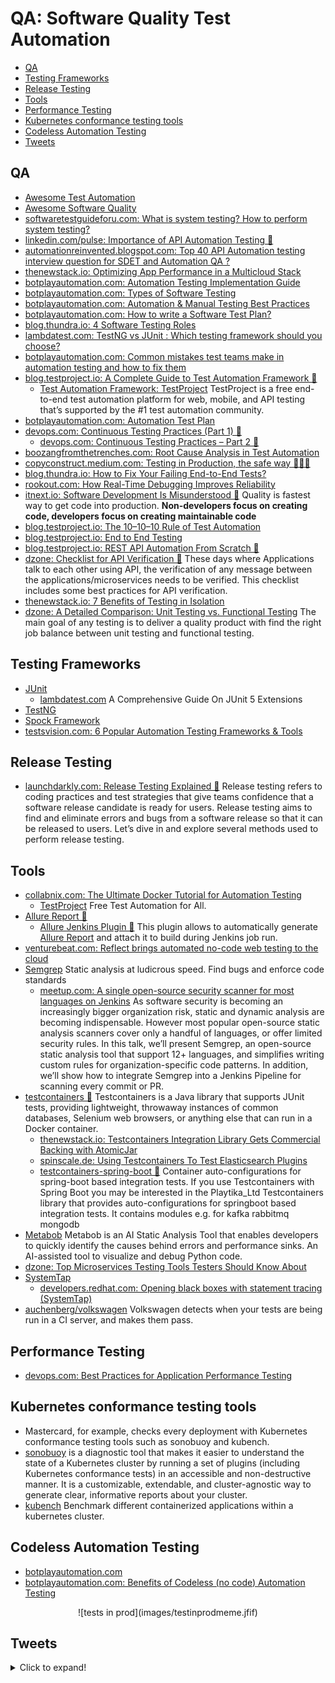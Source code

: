 # QA: Software Quality Test Automation
- [QA](#qa)
- [Testing Frameworks](#testing-frameworks)
- [Release Testing](#release-testing)
- [Tools](#tools)
- [Performance Testing](#performance-testing)
- [Kubernetes conformance testing tools](#kubernetes-conformance-testing-tools)
- [Codeless Automation Testing](#codeless-automation-testing)
- [Tweets](#tweets)

## QA
* [Awesome Test Automation](https://github.com/atinfo/awesome-test-automation)
* [Awesome Software Quality](https://github.com/ligurio/awesome-software-quality)
* [softwaretestguideforu.com: What is system testing? How to perform system testing?](https://www.softwaretestguideforu.com/2020/06/what-is-system-testinghow-to-perform.html)
* [linkedin.com/pulse: Importance of API Automation Testing 🌟](https://www.linkedin.com/pulse/importance-api-automation-testing-manish-saini/)
* [automationreinvented.blogspot.com: Top 40 API Automation testing interview question for SDET and Automation QA ?](https://automationreinvented.blogspot.com/2021/03/top-40-api-testing-interview-question.html)
* [thenewstack.io: Optimizing App Performance in a Multicloud Stack](https://thenewstack.io/optimizing-app-performance-in-a-multicloud-stack/)
* [botplayautomation.com: Automation Testing Implementation Guide](https://www.botplayautomation.com/post/what-is-automation-testing-the-need-for-automation-testing-automation-testing-implementation-guide)
* [botplayautomation.com: Types of Software Testing](https://www.botplayautomation.com/post/types-of-software-testing)
* [botplayautomation.com: Automation & Manual Testing Best Practices](https://www.botplayautomation.com/post/best-practices-to-follow-in-software-testing-manual-and-automation-testing)
* [botplayautomation.com: How to write a Software Test Plan?](https://www.botplayautomation.com/post/how-to-write-a-test-plan)
* [blog.thundra.io: 4 Software Testing Roles](https://blog.thundra.io/4-software-testing-roles)
* [lambdatest.com: TestNG vs JUnit : Which testing framework should you choose?](https://www.lambdatest.com/blog/testng-vs-junit-which-testing-framework-should-you-choose/)
* [botplayautomation.com: Common mistakes test teams make in automation testing and how to fix them](https://www.botplayautomation.com/post/common-mistakes-test-teams-make-in-automation-testing-and-how-to-fix-them)
* [blog.testproject.io: A Complete Guide to Test Automation Framework 🌟](https://blog.testproject.io/2021/06/17/a-complete-guide-to-test-automation-framework/) 
    * [Test Automation Framework: TestProject](https://testproject.io/) TestProject is a free end-to-end test automation platform for web, mobile, and API testing that’s supported by
the #1 test automation community.
* [botplayautomation.com: Automation Test Plan](https://www.botplayautomation.com/post/automation-test-plan)
* [devops.com: Continuous Testing Practices (Part 1) 🌟](https://devops.com/continuous-testing-practices-part-1/)
    * [devops.com: Continuous Testing Practices – Part 2 🌟](https://devops.com/continuous-testing-practices-part-2/)
* [boozangfromthetrenches.com: Root Cause Analysis in Test Automation](https://boozangfromthetrenches.com/root-cause-analysis-in-test-automation/9)
* [copyconstruct.medium.com: Testing in Production, the safe way 🌟🌟🌟](https://copyconstruct.medium.com/testing-in-production-the-safe-way-18ca102d0ef1)
* [blog.thundra.io: How to Fix Your Failing End-to-End Tests?](https://blog.thundra.io/how-to-fix-your-failing-end-to-end-tests)
* [rookout.com: How Real-Time Debugging Improves Reliability](https://www.rookout.com/blog/how-real-time-debugging-improves-reliability)
* [itnext.io: Software Development Is Misunderstood 🌟](https://itnext.io/software-development-is-misunderstood-quality-is-fastest-way-to-get-code-into-production-f1f5a0792c69) Quality is fastest way to get code into production. **Non-developers focus on creating code, developers focus on creating maintainable code**
* [blog.testproject.io: The 10–10–10 Rule of Test Automation](https://blog.testproject.io/2021/07/21/the-10-10-10-rule-of-test-automation/)
* [blog.testproject.io: End to End Testing](https://blog.testproject.io/2021/07/22/end-to-end-testing/)
* [blog.testproject.io: REST API Automation From Scratch 🌟](https://blog.testproject.io/2021/07/28/rest-api-automation-from-scratch/)
* [dzone: Checklist for API Verification 🌟](https://dzone.com/articles/checklist-for-api-verification) These days where Applications talk to each other using API, the verification of any message between the applications/microservices needs to be verified. This checklist includes some best practices for API verification.
* [thenewstack.io: 7 Benefits of Testing in Isolation](https://thenewstack.io/7-benefits-of-testing-in-isolation/)
* [dzone: A Detailed Comparison: Unit Testing vs. Functional Testing](https://dzone.com/articles/detailed-comparison-unit-testing-vs-functional-testing) The main goal of any testing is to deliver a quality product with find the right job balance between unit testing and functional testing.

## Testing Frameworks
* [JUnit](https://junit.org)
    * [lambdatest.com](https://www.lambdatest.com/blog/junit5-extensions/) A Comprehensive Guide On JUnit 5 Extensions 
* [TestNG](https://testng.org)
* [Spock Framework](https://spockframework.org)
* [testsvision.com: 6 Popular Automation Testing Frameworks & Tools](https://testsvision.com/6-popular-automation-testing-frameworks-tools/)

## Release Testing
- [launchdarkly.com: Release Testing Explained 🌟](https://launchdarkly.com/blog/get-a-detailed-explanation-of-release-testing-several/) Release testing refers to coding practices and test strategies that give teams confidence that a software release candidate is ready for users. Release testing aims to find and eliminate errors and bugs from a software release so that it can be released to users. Let’s dive in and explore several methods used to perform release testing.

## Tools
* [collabnix.com: The Ultimate Docker Tutorial for Automation Testing](https://collabnix.com/the-ultimate-docker-tutorial-for-automation-testing/)
    * [TestProject](https://testproject.io/) Free Test Automation for All.
* [Allure Report 🌟](https://github.com/allure-framework/allure2)
    * [Allure Jenkins Plugin 🌟](https://plugins.jenkins.io/allure-jenkins-plugin/) This plugin allows to automatically generate [Allure Report](http://allure.qatools.ru/) and attach it to build during Jenkins job run.
* [venturebeat.com: Reflect brings automated no-code web testing to the cloud](https://venturebeat.com/2021/01/22/reflect-brings-automated-no-code-web-testing-to-the-cloud/)
* [Semgrep](https://semgrep.dev/) Static analysis at ludicrous speed. Find bugs and enforce code standards
    * [meetup.com: A single open-source security scanner for most languages on Jenkins](https://www.meetup.com/es/Jenkins-online-meetup/events/276135789/) As software security is becoming an increasingly bigger organization risk, static and dynamic analysis are becoming indispensable. However most popular open-source static analysis scanners cover only a handful of languages, or offer limited security rules. In this talk, we’ll present Semgrep, an open-source static analysis tool that support 12+ languages, and simplifies writing custom rules for organization-specific code patterns. In addition, we’ll show how to integrate Semgrep into a Jenkins Pipeline for scanning every commit or PR.
* [testcontainers 🌟](https://github.com/testcontainers) Testcontainers is a Java library that supports JUnit tests, providing lightweight, throwaway instances of common databases, Selenium web browsers, or anything else that can run in a Docker container.
    * [thenewstack.io: Testcontainers Integration Library Gets Commercial Backing with AtomicJar](https://thenewstack.io/testcontainers-integration-library-gets-commercial-backing-with-atomicjar/)
    * [spinscale.de: Using Testcontainers To Test Elasticsearch Plugins](https://spinscale.de/posts/2021-08-25-using-testcontainers-to-test-elasticsearch-plugins.html)
    * [testcontainers-spring-boot 🌟](https://github.com/Playtika/testcontainers-spring-boot) Container auto-configurations for spring-boot based integration tests. If you use Testcontainers with Spring Boot you may be interested in the Playtika_Ltd Testcontainers library that provides auto-configurations for springboot based integration tests. It contains modules e.g. for kafka rabbitmq mongodb
* [Metabob](https://www.metabob.com/) Metabob is an AI Static Analysis Tool that enables developers to quickly identify the causes behind errors and performance sinks. An AI-assisted tool to visualize and debug Python code.
* [dzone: Top Microservices Testing Tools Testers Should Know About](https://dzone.com/articles/top-microservices-testing-tools-testers-should-kno)
* [SystemTap](https://sourceware.org/systemtap/)
    * [developers.redhat.com: Opening black boxes with statement tracing (SystemTap)](https://developers.redhat.com/articles/2021/08/04/opening-black-boxes-statement-tracing)
* [auchenberg/volkswagen](https://github.com/auchenberg/volkswagen) Volkswagen detects when your tests are being run in a CI server, and makes them pass.
## Performance Testing
- [devops.com: Best Practices for Application Performance Testing](https://devops.com/best-practices-for-application-performance-testing/)

## Kubernetes conformance testing tools
- Mastercard, for example, checks every deployment with Kubernetes conformance testing tools such as sonobuoy and kubench.
- [sonobuoy](https://github.com/vmware-tanzu/sonobuoy) is a diagnostic tool that makes it easier to understand the state of a Kubernetes cluster by running a set of plugins (including Kubernetes conformance tests) in an accessible and non-destructive manner. It is a customizable, extendable, and cluster-agnostic way to generate clear, informative reports about your cluster.
- [kubench](https://github.com/vincentserpoul/kubench) Benchmark different containerized applications within a kubernetes cluster.

## Codeless Automation Testing
- [botplayautomation.com](https://www.botplayautomation.com/)
- [botplayautomation.com: Benefits of Codeless (no code) Automation Testing](https://www.botplayautomation.com/post/benefits-of-codeless-automation-testing)

<center>
![tests in prod](images/testinprodmeme.jfif)
</center>

## Tweets
<details>
  <summary>Click to expand!</summary>

<center>
<blockquote class="twitter-tweet"><p lang="en" dir="ltr">If your code has no tests, then:<br><br>- it is not clean<br>- it is not complete<br>- it is not correct<br>- it is not documented<br>- it is not verified<br>- it is not working<br><br>And most importantly: It is not quality.</p>&mdash; Daniel Moka⚡ (@dmokafa) <a href="https://twitter.com/dmokafa/status/1365995255322001409?ref_src=twsrc%5Etfw">February 28, 2021</a></blockquote> <script async src="https://platform.twitter.com/widgets.js" charset="utf-8"></script>

<blockquote class="twitter-tweet"><p lang="en" dir="ltr">The term &quot;legacy&quot; is not about time or author. It is about quality.</p>&mdash; Mario Cervera (@macerub) <a href="https://twitter.com/macerub/status/1441072867974725636?ref_src=twsrc%5Etfw">September 23, 2021</a></blockquote> <script async src="https://platform.twitter.com/widgets.js" charset="utf-8"></script>
</center>
</details>